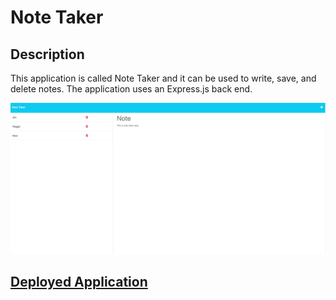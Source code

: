 # Note Taker

## Description
This application is called Note Taker and it can be used to write, save, and delete notes. The application uses an Express.js back end.

![Alt text](./public/assets/note-taker.png)

## [Deployed Application](https://ingrid-note-taker-12eb8ba2343b.herokuapp.com/notes)